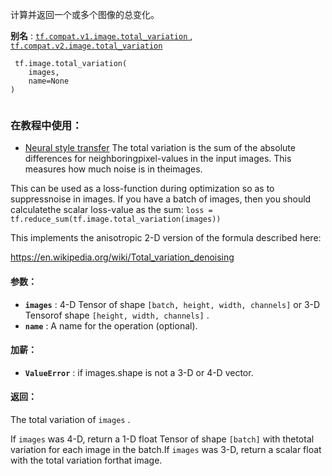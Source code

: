 计算并返回一个或多个图像的总变化。

**别名** : [ `tf.compat.v1.image.total_variation` ](/api_docs/python/tf/image/total_variation), [ `tf.compat.v2.image.total_variation` ](/api_docs/python/tf/image/total_variation)

```
 tf.image.total_variation(
    images,
    name=None
)
 
```

### 在教程中使用：
- [Neural style transfer](https://tensorflow.google.cn/tutorials/generative/style_transfer)
The total variation is the sum of the absolute differences for neighboringpixel-values in the input images. This measures how much noise is in theimages.

This can be used as a loss-function during optimization so as to suppressnoise in images. If you have a batch of images, then you should calculatethe scalar loss-value as the sum: `loss = tf.reduce_sum(tf.image.total_variation(images))` 

This implements the anisotropic 2-D version of the formula described here:

https://en.wikipedia.org/wiki/Total_variation_denoising

#### 参数：
- **`images`** : 4-D Tensor of shape  `[batch, height, width, channels]`  or 3-D Tensorof shape  `[height, width, channels]` .
- **`name`** : A name for the operation (optional).


#### 加薪：
- **`ValueError`** : if images.shape is not a 3-D or 4-D vector.


#### 返回：
The total variation of  `images` .

If  `images`  was 4-D, return a 1-D float Tensor of shape  `[batch]`  with thetotal variation for each image in the batch.If  `images`  was 3-D, return a scalar float with the total variation forthat image.


